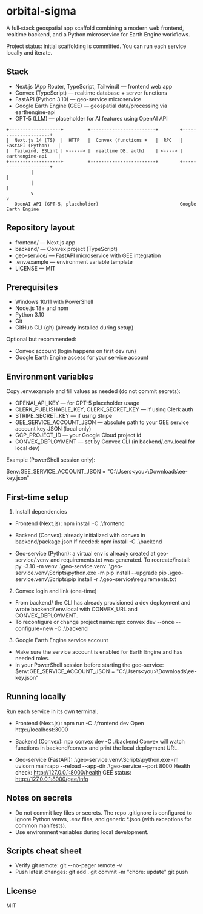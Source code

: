 # orbital-sigma

A full‑stack geospatial app scaffold combining a modern web frontend, realtime backend, and a Python microservice for Earth Engine workflows.

Project status: initial scaffolding is committed. You can run each service locally and iterate.

## Stack

- Next.js (App Router, TypeScript, Tailwind) — frontend web app
- Convex (TypeScript) — realtime database + server functions
- FastAPI (Python 3.10) — geo-service microservice
- Google Earth Engine (GEE) — geospatial data/processing via earthengine-api
- GPT-5 (LLM) — placeholder for AI features using OpenAI API

```
+-------------------+         +------------------------+        +---------------------+
|  Next.js 14 (TS)  |  HTTP   |  Convex (functions +   |  RPC   |  FastAPI (Python)   |
|  Tailwind, ESLint | <-----> |  realtime DB, auth)    | <----> |  earthengine-api    |
+-------------------+         +------------------------+        +---------------------+
         |                                                                |
         |                                                                |
         v                                                                v
   OpenAI API (GPT-5, placeholder)                              Google Earth Engine
```

## Repository layout

- frontend/ — Next.js app
- backend/ — Convex project (TypeScript)
- geo-service/ — FastAPI microservice with GEE integration
- .env.example — environment variable template
- LICENSE — MIT

## Prerequisites

- Windows 10/11 with PowerShell
- Node.js 18+ and npm
- Python 3.10
- Git
- GitHub CLI (gh) (already installed during setup)

Optional but recommended:
- Convex account (login happens on first dev run)
- Google Earth Engine access for your service account

## Environment variables

Copy .env.example and fill values as needed (do not commit secrets):

- OPENAI_API_KEY — for GPT-5 placeholder usage
- CLERK_PUBLISHABLE_KEY, CLERK_SECRET_KEY — if using Clerk auth
- STRIPE_SECRET_KEY — if using Stripe
- GEE_SERVICE_ACCOUNT_JSON — absolute path to your GEE service account key JSON (local only)
- GCP_PROJECT_ID — your Google Cloud project id
- CONVEX_DEPLOYMENT — set by Convex CLI (in backend/.env.local for local dev)

Example (PowerShell session only):

$env:GEE_SERVICE_ACCOUNT_JSON = "C:\Users\<you>\Downloads\ee-key.json"

## First-time setup

1) Install dependencies
- Frontend (Next.js):
  npm install -C .\frontend

- Backend (Convex): already initialized with convex in backend/package.json
  If needed:
  npm install -C .\backend

- Geo-service (Python): a virtual env is already created at geo-service/.venv and requirements.txt was generated.
  To recreate/install:
  py -3.10 -m venv .\geo-service\.venv
  .\geo-service\.venv\Scripts\python.exe -m pip install --upgrade pip
  .\geo-service\.venv\Scripts\pip install -r .\geo-service\requirements.txt

2) Convex login and link (one-time)
- From backend/ the CLI has already provisioned a dev deployment and wrote backend/.env.local with CONVEX_URL and CONVEX_DEPLOYMENT.
- To reconfigure or change project name:
  npx convex dev --once --configure=new -C .\backend

3) Google Earth Engine service account
- Make sure the service account is enabled for Earth Engine and has needed roles.
- In your PowerShell session before starting the geo-service:
  $env:GEE_SERVICE_ACCOUNT_JSON = "C:\Users\<you>\Downloads\ee-key.json"

## Running locally

Run each service in its own terminal.

- Frontend (Next.js):
  npm run -C .\frontend dev
  Open http://localhost:3000

- Backend (Convex):
  npx convex dev -C .\backend
  Convex will watch functions in backend/convex and print the local deployment URL.

- Geo-service (FastAPI):
  .\geo-service\.venv\Scripts\python.exe -m uvicorn main:app --reload --app-dir .\geo-service --port 8000
  Health check: http://127.0.0.1:8000/health
  GEE status: http://127.0.0.1:8000/gee/info

## Notes on secrets

- Do not commit key files or secrets. The repo .gitignore is configured to ignore Python venvs, .env files, and generic *.json (with exceptions for common manifests).
- Use environment variables during local development.

## Scripts cheat sheet

- Verify git remote: git --no-pager remote -v
- Push latest changes:
  git add .
  git commit -m "chore: update"
  git push

## License

MIT
